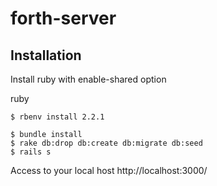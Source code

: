 # forth-server

## Installation

Install ruby with enable-shared option

ruby
```shell
$ rbenv install 2.2.1
```

```shell
$ bundle install
$ rake db:drop db:create db:migrate db:seed
$ rails s
```
Access to your local host
http://localhost:3000/
